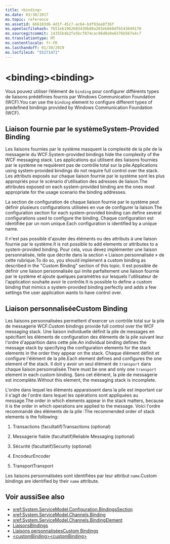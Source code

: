 ```yaml
---
title: <binding>
ms.date: 03/30/2017
ms.topic: reference
ms.assetid: 666183d6-4d1f-45c7-ac64-bdf93ee8f36f
ms.openlocfilehash: fb51eb1962603439b89a203eb668dfb543049170
ms.sourcegitcommit: 14355b4b2fe5bcf874cac96d0a9e6376b567e4c7
ms.translationtype: MT
ms.contentlocale: fr-FR
ms.lasthandoff: 01/30/2019
ms.locfileid: "55271471"
---
```

# <a name="binding"></a><span data-ttu-id="4fff1-101">\<binding></span><span class="sxs-lookup"><span data-stu-id="4fff1-101">\<binding></span></span>
<span data-ttu-id="4fff1-102">Vous pouvez utiliser l’élément de `binding` pour configurer différents types de liaisons prédéfinies fournis par Windows Communication Foundation (WCF).</span><span class="sxs-lookup"><span data-stu-id="4fff1-102">You can use the `binding` element to configure different types of predefined bindings provided by Windows Communication Foundation (WCF).</span></span>  
  
## <a name="system-provided-binding"></a><span data-ttu-id="4fff1-103">Liaison fournie par le système</span><span class="sxs-lookup"><span data-stu-id="4fff1-103">System-Provided Binding</span></span>  
 <span data-ttu-id="4fff1-104">Les liaisons fournies par le système masquent la complexité de la pile de la messagerie du WCF.</span><span class="sxs-lookup"><span data-stu-id="4fff1-104">System-provided bindings hide the complexity of the WCF messaging stack.</span></span> <span data-ttu-id="4fff1-105">Les applications qui utilisent des liaisons fournies par le système ne requièrent pas de contrôle total sur la pile.</span><span class="sxs-lookup"><span data-stu-id="4fff1-105">Applications using system-provided bindings do not require full control over the stack.</span></span> <span data-ttu-id="4fff1-106">Les attributs exposés sur chaque liaison fournie par le système sont les plus appropriés pour le scénario d'utilisation des adresses de liaison.</span><span class="sxs-lookup"><span data-stu-id="4fff1-106">The attributes exposed on each system-provided binding are the ones most appropriate for the usage scenario the binding addresses.</span></span>  
  
 <span data-ttu-id="4fff1-107">La section de configuration de chaque liaison fournie par le système peut définir plusieurs configurations utilisées en vue de configurer la liaison.</span><span class="sxs-lookup"><span data-stu-id="4fff1-107">The configuration section for each system-provided binding can define several configurations used to configure the binding.</span></span> <span data-ttu-id="4fff1-108">Chaque configuration est identifiée par un nom unique.</span><span class="sxs-lookup"><span data-stu-id="4fff1-108">Each configuration is identified by a unique name.</span></span>  
  
 <span data-ttu-id="4fff1-109">Il n'est pas possible d'ajouter des éléments ou des attributs à une liaison fournie par le système.</span><span class="sxs-lookup"><span data-stu-id="4fff1-109">It is not possible to add elements or attributes to a system-provided binding.</span></span> <span data-ttu-id="4fff1-110">Pour cela, vous devez implémenter une liaison personnalisée, telle que décrite dans la section « Liaison personnalisée » de cette rubrique.</span><span class="sxs-lookup"><span data-stu-id="4fff1-110">To do so, you should implement a custom binding as described in the "Custom Binding" section of this topic.</span></span> <span data-ttu-id="4fff1-111">Il est possible de définir une liaison personnalisée qui imite parfaitement une liaison fournie par le système et ajoute quelques paramètres sur lesquels l'utilisateur de l'application souhaite avoir le contrôle.</span><span class="sxs-lookup"><span data-stu-id="4fff1-111">It is possible to define a custom binding that mimics a system-provided binding perfectly and adds a few settings the user application wants to have control over.</span></span>  
  
## <a name="custom-binding"></a><span data-ttu-id="4fff1-112">Liaison personnalisée</span><span class="sxs-lookup"><span data-stu-id="4fff1-112">Custom Binding</span></span>  
 <span data-ttu-id="4fff1-113">Les liaisons personnalisées permettent d'exercer un contrôle total sur la pile de messagerie WCF.</span><span class="sxs-lookup"><span data-stu-id="4fff1-113">Custom bindings provide full control over the WCF messaging stack.</span></span> <span data-ttu-id="4fff1-114">Une liaison individuelle définit la pile de messages en spécifiant les éléments de configuration des éléments de la pile suivant leur l'ordre d'apparition dans cette pile.</span><span class="sxs-lookup"><span data-stu-id="4fff1-114">An individual binding defines the message stack by specifying the configuration elements for the stack elements in the order they appear on the stack.</span></span> <span data-ttu-id="4fff1-115">Chaque élément définit et configure l'élément de la pile.</span><span class="sxs-lookup"><span data-stu-id="4fff1-115">Each element defines and configures the one element of the stack.</span></span> <span data-ttu-id="4fff1-116">Il doit y avoir un seul élément de `transport` dans chaque liaison personnalisée.</span><span class="sxs-lookup"><span data-stu-id="4fff1-116">There must be one and only one `transport` element in each custom binding.</span></span> <span data-ttu-id="4fff1-117">Sans cet élément, la pile de messagerie est incomplète.</span><span class="sxs-lookup"><span data-stu-id="4fff1-117">Without this element, the messaging stack is incomplete.</span></span>  
  
 <span data-ttu-id="4fff1-118">L'ordre dans lequel les éléments apparaissent dans la pile est important car il s'agit de l'ordre dans lequel les opérations sont appliquées au message.</span><span class="sxs-lookup"><span data-stu-id="4fff1-118">The order in which elements appear in the stack matters, because it is the order in which operations are applied to the message.</span></span> <span data-ttu-id="4fff1-119">Voici l'ordre recommandé des éléments de la pile :</span><span class="sxs-lookup"><span data-stu-id="4fff1-119">The recommended order of stack elements is the following:</span></span>  
  
1.  <span data-ttu-id="4fff1-120">Transactions (facultatif)</span><span class="sxs-lookup"><span data-stu-id="4fff1-120">Transactions (optional)</span></span>  
  
2.  <span data-ttu-id="4fff1-121">Messagerie fiable (facultatif)</span><span class="sxs-lookup"><span data-stu-id="4fff1-121">Reliable Messaging (optional)</span></span>  
  
3.  <span data-ttu-id="4fff1-122">Sécurité (facultatif)</span><span class="sxs-lookup"><span data-stu-id="4fff1-122">Security (optional)</span></span>  
  
4.  <span data-ttu-id="4fff1-123">Encodeur</span><span class="sxs-lookup"><span data-stu-id="4fff1-123">Encoder</span></span>  
  
5.  <span data-ttu-id="4fff1-124">Transport</span><span class="sxs-lookup"><span data-stu-id="4fff1-124">Transport</span></span>  
  
 <span data-ttu-id="4fff1-125">Les liaisons personnalisées sont identifiées par leur attribut `name`.</span><span class="sxs-lookup"><span data-stu-id="4fff1-125">Custom bindings are identified by their `name` attribute.</span></span>  
  
## <a name="see-also"></a><span data-ttu-id="4fff1-126">Voir aussi</span><span class="sxs-lookup"><span data-stu-id="4fff1-126">See also</span></span>
- <xref:System.ServiceModel.Configuration.BindingsSection>
- <xref:System.ServiceModel.Channels.Binding>
- <xref:System.ServiceModel.Channels.BindingElement>
- [<span data-ttu-id="4fff1-127">Liaisons</span><span class="sxs-lookup"><span data-stu-id="4fff1-127">Bindings</span></span>](../../../docs/framework/wcf/bindings.md)
- [<span data-ttu-id="4fff1-128">Liaisons personnalisées</span><span class="sxs-lookup"><span data-stu-id="4fff1-128">Custom Bindings</span></span>](../../../docs/framework/wcf/extending/custom-bindings.md)
- [<span data-ttu-id="4fff1-129">\<customBinding></span><span class="sxs-lookup"><span data-stu-id="4fff1-129">\<customBinding></span></span>](../../../docs/framework/configure-apps/file-schema/wcf/custombinding.md)

